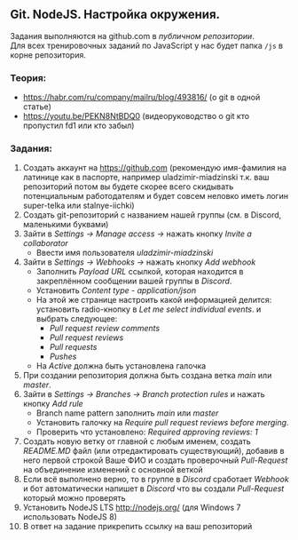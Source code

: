## Git. NodeJS. Настройка окружения.

Задания выполняются на github.com в *публичном репозитории*.  
Для всех тренировочных заданий по JavaScript у нас будет папка `/js` в корне репозитория.  

### Теория:
* https://habr.com/ru/company/mailru/blog/493816/ (о git в одной статье)
* https://youtu.be/PEKN8NtBDQ0 (видеоруководство о git кто пропустил fd1 или кто забыл)

### Задания:
1. Создать аккаунт на https://github.com (рекомендую имя-фамилия на латинице как в паспорте, например uladzimir-miadzinski т.к. ваш репозиторий потом вы будете скорее всего скидывать потенциальным работодателям и будет совсем неловко иметь логин super-telka или stalnye-iichki)
1. Создать git-репозиторий с названием нашей группы (см. в Discord, маленькими буквами)
1. Зайти в *Settings -> Manage access ->* нажать кнопку *Invite a collaborator*
    * Ввести имя пользователя *uladzimir-miadzinski*
1. Зайти в *Settings -> Webhooks ->* нажать кнопку *Add webhook*
    * Заполнить *Payload URL* ссылкой, которая находится в закреплённом сообщении вашей группы в *Discord*.
    * Установить *Content type* - *application/json*
    * На этой же странице настроить какой информацией делится: установить radio-кнопку в *Let me select individual events*. и выбрать следующее:
        * *Pull request review comments*
        * *Pull request reviews*
        * *Pull requests*
        * *Pushes*
    * На *Active* должна быть установлена галочка
1. При создании репозитория должна быть создана ветка *main* или *master*.
1. Зайти в *Settings -> Branches -> Branch protection rules* и нажать кнопку *Add rule*
    * Branch name pattern заполнить *main* или *master*
    * Установить галочку на *Require pull request reviews before merging*. 
    * Проверить что установлено: *Required approving reviews: 1*
1. Создать новую ветку от главной с любым именем, создать *README.MD* файл (или отредактировать существующий), добавив в него первой строкой Ваше ФИО и создать проверочный *Pull-Request* на объединение изменений с основной веткой
1. Если всё выполнено верно, то в группе в *Discord* сработает *Webhook* и бот автоматически напишет в *Discord* что вы создали *Pull-Request* который можно проверять
1. Установить NodeJS LTS http://nodejs.org/ (для Windows 7 использовать NodeJS 8)
1. В ответ на задание прикрепить ссылку на ваш репозиторий

